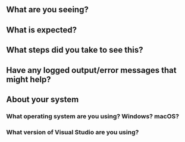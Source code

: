 <!--
Thank you so much for your contribution. Before you submit an issue, please read the following:

1. Ensure you have read over contribution guidelines in the README: https://github.com/XamarinUniversity/FSC103/blob/master/README.md.

2. If you have a question, please submit it via the Xamarin University forum: https://forums.xamarin.com/categories/university

3. Delete everything in this comment block.
-->

## What are you seeing?

## What is expected?

## What steps did you take to see this?

## Have any logged output/error messages that might help?

## About your system

### What operating system are you using? Windows? macOS?

### What version of Visual Studio are you using?
